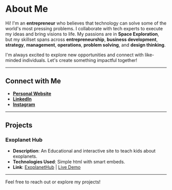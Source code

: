 # About Me

Hi! I'm an **entrepreneur** who believes that technology can solve some of the world's most pressing problems. I collaborate with tech experts to execute my ideas and bring visions to life. My passions are in **Space Exploration**, but my skillset spans across **entrepreneurship**, **business development**, **strategy**, **management**, **operations**, **problem solving**, and **design thinking**.

I'm always excited to explore new opportunities and connect with like-minded individuals. Let's create something impactful together!

---

## Connect with Me

- **[Personal Website](https://xindranil.com)**
- **[LinkedIn](https://linkedin.com/in/xindranil)**
- **[Instagram](https://instagram.com/xindranil)**

---

## Projects

### Exoplanet Hub
- **Description**: An Educational and interactive site to teach kids about exoplanets.
- **Technologies Used**: Simple html with smart embeds.
- **Link**: [ExoplanetHub](https://github.com/yourprojectlink) | [Live Demo](https://xindranil.github.io/ExoplanetHub)


---

Feel free to reach out or explore my projects!

